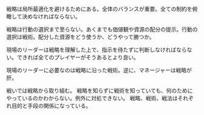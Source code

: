 戦略は局所最適化を避けるためにある。全体のバランスが重要。全ての制約を俯瞰して決めなければならない。

戦略は行動の選択まで至らない。あくまでも価値観や資源の配分の提示。行動の選択は戦術。配分した資源をどう使うか、どうやって勝つか。

現場のリーダーは戦略を理解した上で、指示を待たずに判断しなければならない。できれば全てのプレイヤーがそうあるとより良い。

現場のリーダーに必要なのは戦略に沿った戦術。逆に、マネージャーは戦略が肝。

戦いでは戦略から取り組む。
戦略を知らずに戦術を知っていても、何のためにやっているのかわからない。例外に対処できない。
戦略、戦術、戦法はそれぞれ目的と手段の関係になっている。
